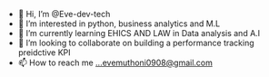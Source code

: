 - 👋 Hi, I’m @Eve-dev-tech
- 👀 I’m interested in python, business analytics and M.L 
- 🌱 I’m currently learning EHICS AND LAW in Data analysis and A.I
- 💞️ I’m looking to collaborate on building a performance tracking preidctive KPI
- 📫 How to reach me ...evemuthoni0908@gmail.com

<!---
Eve-dev-tech/Eve-dev-tech is a ✨ special ✨ repository because its `README.md` (this file) appears on your GitHub profile.
You can click the Preview link to take a look at your changes.
--->
